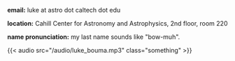 [comment]: <>  (# contact)

__email:__ luke at astro dot caltech dot edu

__location:__ Cahill Center for Astronomy and Astrophysics, 2nd floor, room 220

__name pronunciation:__ my last name sounds like "bow-muh".

{{< audio src="/audio/luke_bouma.mp3" class="something" >}}
